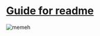 # [Guide for readme](https://guides.github.com/features/mastering-markdown/)
 ![memeh](https://cdn.discordapp.com/attachments/611520497452056586/706228691838959636/5a034b152df036fcedee35a33596c38ca075b0901303f98032423fee87ec338a.jpg)

